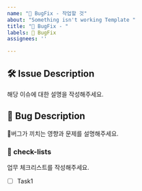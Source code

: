```yaml
---
name: "🐞 BugFix - 작업할 것"
about: "Something isn't working Template "
title: "🐞 BugFix - "
labels: 🐞 BugFix
assignees: ''

---
```


## 🛠️ Issue Description
[//]: # (이슈 설명)
해당 이슈에 대한 설명을 작성해주세요.

## 💭 Bug Description
[//]: # (해당 버그 설명)
버그가 끼치는 영향과 문제를 설명해주세요.

### 📝 check-lists
[//]: # (체크리스트 설정)
업무 체크리스트를 작성해주세요.
- [ ] Task1
